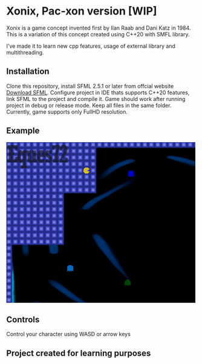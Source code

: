 # Xonix, Pac-xon version [WIP]
Xonix is a game concept invented first by Ilan Raab and Dani Katz in 1984.
This is a variation of this concept created using C++20 with SMFL library. 

I've made it to learn new cpp features, usage of external library and multithreading.

## Installation
Clone this repository, install SFML 2.5.1 or later from offcial website [Download SFML](https://www.sfml-dev.org/download.php).
Configure project in IDE thats supports C++20 features, link SFML to the project and compile it.
Game should work after running project in debug or release mode.
Keep all files in the same folder. Currently, game supports only FullHD resolution.

## Example
[![example](resources/Examples/pacxon.gif)](https://github.com/Eques72/Xonix/tree/main/resources/Examples)

## Controls
Control your character using WASD or arrow keys

## Project created for learning purposes